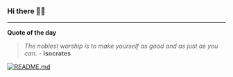 ### Hi there 👋🏻


---

**Quote of the day**

> *The noblest worship is to make yourself as good and as just as you can.* - **Isocrates** 

[![README.md](https://github.com/marcolovazzano/marcolovazzano/actions/workflows/readme.yml/badge.svg?branch=main)](https://github.com/marcolovazzano/marcolovazzano/actions/workflows/readme.yml)
